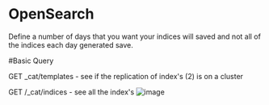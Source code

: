 # OpenSearch
Define a number of days that you want your indices will saved and not all of the indices each day generated save.



#Basic Query

GET _cat/templates - see if the replication of index's (2) is on a cluster


GET /_cat/indices - see all the index's
![image](https://user-images.githubusercontent.com/88276964/175119878-c5543a51-a465-4ff6-9c26-0fbb851f2d2b.png)
